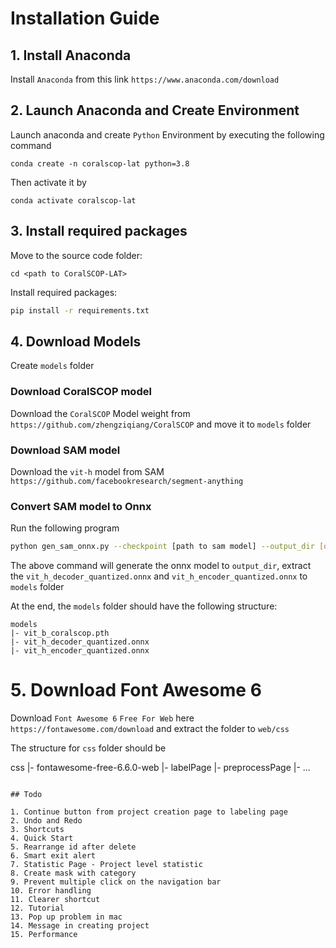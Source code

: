# Installation Guide

## 1. Install Anaconda

Install `Anaconda` from this link `https://www.anaconda.com/download`

## 2. Launch Anaconda and Create Environment

Launch anaconda and create `Python` Environment by executing the following command

```
conda create -n coralscop-lat python=3.8
```

Then activate it by

```
conda activate coralscop-lat
```

## 3. Install required packages

Move to the source code folder:

```
cd <path to CoralSCOP-LAT>
```

Install required packages:

```bash
pip install -r requirements.txt
```

## 4. Download Models

Create `models` folder

### Download CoralSCOP model

Download the `CoralSCOP` Model weight from `https://github.com/zhengziqiang/CoralSCOP` and move it to `models` folder

### Download SAM model

Download the `vit-h` model from SAM `https://github.com/facebookresearch/segment-anything`

### Convert SAM model to Onnx

Run the following program

```bash
python gen_sam_onnx.py --checkpoint [path to sam model] --output_dir [output_dir] --model-type vit_h
```

The above command will generate the onnx model to `output_dir`, extract the `vit_h_decoder_quantized.onnx` and `vit_h_encoder_quantized.onnx` to `models` folder

At the end, the `models` folder should have the following structure:

```
models
|- vit_b_coralscop.pth
|- vit_h_decoder_quantized.onnx
|- vit_h_encoder_quantized.onnx
```

# 5. Download Font Awesome 6

Download `Font Awesome 6` `Free For Web` here `https://fontawesome.com/download` and extract the folder to `web/css`

The structure for `css` folder should be

css
|- fontawesome-free-6.6.0-web
|- labelPage
|- preprocessPage
|- ...

```

## Todo

1. Continue button from project creation page to labeling page
2. Undo and Redo
3. Shortcuts
4. Quick Start
5. Rearrange id after delete
6. Smart exit alert
7. Statistic Page - Project level statistic
8. Create mask with category
9. Prevent multiple click on the navigation bar
10. Error handling
11. Clearer shortcut
12. Tutorial
13. Pop up problem in mac
14. Message in creating project
15. Performance
```
